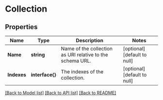 # Collection

## Properties
Name | Type | Description | Notes
------------ | ------------- | ------------- | -------------
**Name** | **string** | Name of the collection as URI relative to the schema URL. | [optional] [default to null]
**Indexes** | **interface{}** | The indexes of the collection. | [optional] [default to null]

[[Back to Model list]](../README.md#documentation-for-models) [[Back to API list]](../README.md#documentation-for-api-endpoints) [[Back to README]](../README.md)



